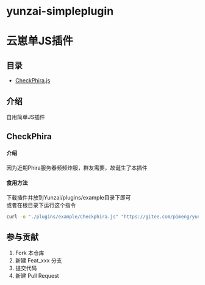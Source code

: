 # yunzai-simpleplugin
# 云崽单JS插件

## 目录
 - [CheckPhira.js](https://gitee.com/pimeng/yunzai-simpleplugin#CheckPhira)

## 介绍
自用简单JS插件

## CheckPhira
#### 介绍
因为近期Phira服务器频频炸服，群友需要，故诞生了本插件

#### 食用方法
下载插件并放到Yunzai/plugins/example目录下即可<br>
或者在根目录下运行这个指令   
``` bash
curl -o "./plugins/example/Checkphira.js" "https://gitee.com/pimeng/yunzai-simpleplugin/raw/master/checkphira.js"
```

## 参与贡献

1.  Fork 本仓库
2.  新建 Feat_xxx 分支
3.  提交代码
4.  新建 Pull Request
